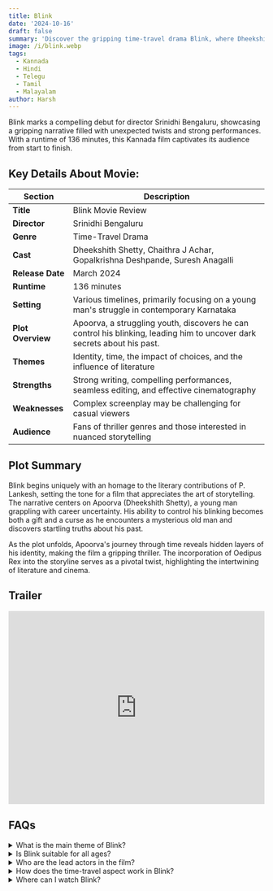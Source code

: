 ```yaml
---
title: Blink
date: '2024-10-16'
draft: false
summary: 'Discover the gripping time-travel drama Blink, where Dheekshith Shetty navigates past mysteries in a captivating narrative'
image: /i/blink.webp
tags:
  - Kannada
  - Hindi
  - Telegu
  - Tamil
  - Malayalam
author: Harsh
---
```


Blink marks a compelling debut for director Srinidhi Bengaluru, showcasing a gripping narrative filled with unexpected twists and strong performances. With a runtime of 136 minutes, this Kannada film captivates its audience from start to finish.

## Key Details About Movie:

| **Section**       | **Description**                                                                                                         |
| ----------------- | ----------------------------------------------------------------------------------------------------------------------- |
| **Title**         | Blink Movie Review                                                                                                      |
| **Director**      | Srinidhi Bengaluru                                                                                                      |
| **Genre**         | Time-Travel Drama                                                                                                       |
| **Cast**          | Dheekshith Shetty, Chaithra J Achar, Gopalkrishna Deshpande, Suresh Anagalli                                            |
| **Release Date**  | March 2024                                                                                                              |
| **Runtime**       | 136 minutes                                                                                                             |
| **Setting**       | Various timelines, primarily focusing on a young man's struggle in contemporary Karnataka                               |
| **Plot Overview** | Apoorva, a struggling youth, discovers he can control his blinking, leading him to uncover dark secrets about his past. |
| **Themes**        | Identity, time, the impact of choices, and the influence of literature                                                  |
| **Strengths**     | Strong writing, compelling performances, seamless editing, and effective cinematography                                 |
| **Weaknesses**    | Complex screenplay may be challenging for casual viewers                                                                |
| **Audience**      | Fans of thriller genres and those interested in nuanced storytelling                                                    |

## Plot Summary

Blink begins uniquely with an homage to the literary contributions of P. Lankesh, setting the tone for a film that appreciates the art of storytelling. The narrative centers on Apoorva (Dheekshith Shetty), a young man grappling with career uncertainty. His ability to control his blinking becomes both a gift and a curse as he encounters a mysterious old man and discovers startling truths about his past.

As the plot unfolds, Apoorva's journey through time reveals hidden layers of his identity, making the film a gripping thriller. The incorporation of Oedipus Rex into the storyline serves as a pivotal twist, highlighting the intertwining of literature and cinema.

## Trailer

<iframe width="100%" height="380" src="https://www.youtube.com/embed/QmmfQLWZ6xA?si=pXNSxoVuQ94yY217" title={title} frameborder="0" allow="accelerometer; autoplay; clipboard-write; encrypted-media; gyroscope; picture-in-picture; web-share" referrerpolicy="strict-origin-when-cross-origin" allowfullscreen loading="lazy"></iframe>

## FAQs

<details>
  <summary>What is the main theme of Blink?</summary>
  <p>The film explores identity, the impact of choices, and the influence of literature on our lives.</p>
</details>

<details>
  <summary>Is Blink suitable for all ages?</summary>
  <p>Due to its complex narrative, it may be more suitable for older teens and adults.</p>
</details>

<details>
  <summary>Who are the lead actors in the film?</summary>
  <p>The film features Dheekshith Shetty, Chaithra J Achar, and Gopalkrishna Deshpande in key roles.</p>
</details>

<details>
  <summary>How does the time-travel aspect work in Blink?</summary>
  <p>Apoorva's ability to control his blinking allows him to navigate different timelines, uncovering secrets about his past.</p>
</details>

<details>
  <summary>Where can I watch Blink?</summary>
  <p>The film is currently in theaters; check local listings for showtimes.</p>
</details>
